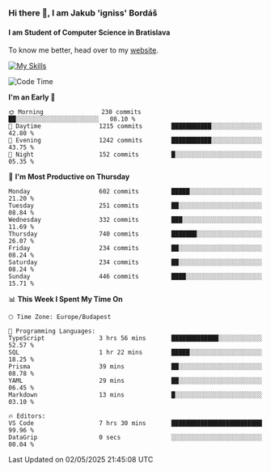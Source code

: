 ### Hi there 👋, I am Jakub 'igniss' Bordáš

#### I am Student of Computer Science in Bratislava
To know me better, head over to my [website](https://bordas.sk).

[![My Skills](https://skillicons.dev/icons?i=js,typescript,html,css,figma,svelte,vue,next,postgresql,nest,express,nodejs)](https://bordas.sk)


<!--START_SECTION:waka-->
![Code Time](http://img.shields.io/badge/Code%20Time-1%2C871%20hrs%2045%20mins-blue)

**I'm an Early 🐤** 

```text
🌞 Morning                230 commits         ██░░░░░░░░░░░░░░░░░░░░░░░   08.10 % 
🌆 Daytime                1215 commits        ███████████░░░░░░░░░░░░░░   42.80 % 
🌃 Evening                1242 commits        ███████████░░░░░░░░░░░░░░   43.75 % 
🌙 Night                  152 commits         █░░░░░░░░░░░░░░░░░░░░░░░░   05.35 % 
```
📅 **I'm Most Productive on Thursday** 

```text
Monday                   602 commits         █████░░░░░░░░░░░░░░░░░░░░   21.20 % 
Tuesday                  251 commits         ██░░░░░░░░░░░░░░░░░░░░░░░   08.84 % 
Wednesday                332 commits         ███░░░░░░░░░░░░░░░░░░░░░░   11.69 % 
Thursday                 740 commits         ███████░░░░░░░░░░░░░░░░░░   26.07 % 
Friday                   234 commits         ██░░░░░░░░░░░░░░░░░░░░░░░   08.24 % 
Saturday                 234 commits         ██░░░░░░░░░░░░░░░░░░░░░░░   08.24 % 
Sunday                   446 commits         ████░░░░░░░░░░░░░░░░░░░░░   15.71 % 
```


📊 **This Week I Spent My Time On** 

```text
🕑︎ Time Zone: Europe/Budapest

💬 Programming Languages: 
TypeScript               3 hrs 56 mins       █████████████░░░░░░░░░░░░   52.57 % 
SQL                      1 hr 22 mins        █████░░░░░░░░░░░░░░░░░░░░   18.25 % 
Prisma                   39 mins             ██░░░░░░░░░░░░░░░░░░░░░░░   08.78 % 
YAML                     29 mins             ██░░░░░░░░░░░░░░░░░░░░░░░   06.45 % 
Markdown                 13 mins             █░░░░░░░░░░░░░░░░░░░░░░░░   03.10 % 

🔥 Editors: 
VS Code                  7 hrs 30 mins       █████████████████████████   99.96 % 
DataGrip                 0 secs              ░░░░░░░░░░░░░░░░░░░░░░░░░   00.04 % 
```


 Last Updated on 02/05/2025 21:45:08 UTC
<!--END_SECTION:waka-->
